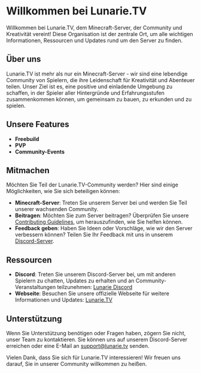 # Willkommen bei Lunarie.TV

Willkommen bei Lunarie.TV, dem Minecraft-Server, der Community und Kreativität vereint! Diese Organisation ist der zentrale Ort, um alle wichtigen Informationen, Ressourcen und Updates rund um den Server zu finden.

## Über uns

Lunarie.TV ist mehr als nur ein Minecraft-Server - wir sind eine lebendige Community von Spielern, die ihre Leidenschaft für Kreativität und Abenteuer teilen. Unser Ziel ist es, eine positive und einladende Umgebung zu schaffen, in der Spieler aller Hintergründe und Erfahrungsstufen zusammenkommen können, um gemeinsam zu bauen, zu erkunden und zu spielen.

## Unsere Features

- **Freebuild**
- **PVP**
- **Community-Events**

## Mitmachen

Möchten Sie Teil der Lunarie.TV-Community werden? Hier sind einige Möglichkeiten, wie Sie sich beteiligen können:

- **Minecraft-Server**: Treten Sie unserem Server bei und werden Sie Teil unserer wachsenden Community.
- **Beitragen**: Möchten Sie zum Server beitragen? Überprüfen Sie unsere [Contributing Guidelines](CONTRIBUTING.md), um herauszufinden, wie Sie helfen können.
- **Feedback geben**: Haben Sie Ideen oder Vorschläge, wie wir den Server verbessern können? Teilen Sie Ihr Feedback mit uns in unserem [Discord-Server](https://dcs.gg/lunarie).

## Ressourcen

- **Discord**: Treten Sie unserem Discord-Server bei, um mit anderen Spielern zu chatten, Updates zu erhalten und an Community-Veranstaltungen teilzunehmen: [Lunarie Discord](https://dcs.gg/lunarie)
- **Webseite**: Besuchen Sie unsere offizielle Webseite für weitere Informationen und Updates: [Lunarie.TV](https://lunarie.tv)

## Unterstützung

Wenn Sie Unterstützung benötigen oder Fragen haben, zögern Sie nicht, unser Team zu kontaktieren. Sie können uns auf unserem Discord-Server erreichen oder eine E-Mail an support@lunarie.tv senden.

Vielen Dank, dass Sie sich für Lunarie.TV interessieren! Wir freuen uns darauf, Sie in unserer Community willkommen zu heißen.

<!-- ![Lunarie.TV Logo](https://example.com/logo.png) -->

